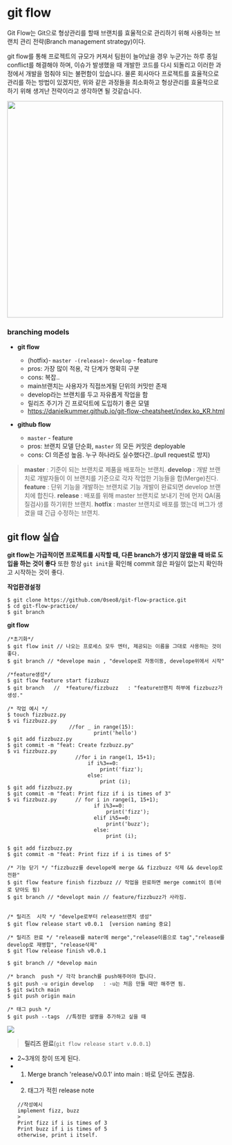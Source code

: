# git flow

Git Flow는 Git으로 형상관리를 할때 브랜치를 효율적으로 관리하기 위해 사용하는 브랜치 관리 전략(Branch management strategy)이다.

git flow를 통해 프로젝트의 규모가 커져서 팀원이 늘어났을 경우 누군가는 하루 종일 conflict를 해결해야 하며, 이슈가 발생했을 때 개발한 코드를 다시 되돌리고 이러한 과정에서 개발을 멈춰야 되는 불편함이 있습니다.
물론 회사마다 프로젝트를 효율적으로 관리를 하는 방법이 있겠지만, 위와 같은 과정들을 최소화하고 형상관리를 효율적으로 하기 위해 생겨난 전략이라고 생각하면 될 것같습니다.

<img src ="https://images.velog.io/images/0seo8/post/e3359307-8f4c-4e3e-ada3-742f89f303ab/image.png" width="500px">

### branching models

- **git flow**
    - (hotfix)- `master -(release)`- `develop` - feature
    - pros: 가장 많이 적용, 각 단계가 명확히 구분
    - cons: 복잡..
     - main브랜치는 사용자가 직접쓰게될 단위의 커밋만 존재
	- develop라는 브랜치를 두고 자유롭게 작업을 함
    - 릴리즈 주기가 긴 프로덕트에 도입하기 좋은 모델
    - https://danielkummer.github.io/git-flow-cheatsheet/index.ko_KR.html
    
- **github flow**
    - `master` - feature
    - pros: 브랜치 모델 단순화, `master` 의 모든 커밋은 deployable
    - cons: CI 의존성 높음. 누구 하나라도 실수했다간..(pull request로 방지)
    
>**master** : 기준이 되는 브랜치로 제품을 배포하는 브랜치.
**develop** : 개발 브랜치로 개발자들이 이 브랜치를 기준으로 각자 작업한 기능들을 합(Merge)친다.
**feature** : 단위 기능을 개발하는 브랜치로 기능 개발이 완료되면 develop 브랜치에 합친다.
**release** : 배포를 위해 master 브랜치로 보내기 전에 먼저 QA(품질검사)를 하기위한 브랜치.
**hotfix** : master 브랜치로 배포를 했는데 버그가 생겼을 떄 긴급 수정하는 브랜치.
    
 
## git flow 실습

**git flow는 가급적이면 프로젝트를 시작할 때, 다른 branch가 생기지 않았을 때 바로 도입을 하는 것이 좋다** 또한 항상 `git init`을 확인해 commit 않은 파일이 없는지 확인하고 시작하는 것이 좋다.

**작업환경설정**
```shell
$ git clone https://github.com/0seo8/git-flow-practice.git
$ cd git-flow-practice/
$ git branch 
```

**git flow**
```shell
/*초기화*/
$ git flow init // 나오는 프로세스 모두 엔터, 제공되는 이름을 그대로 사용하는 것이 좋다.
$ git branch // *develope main , "develope로 자동이동, develope위에서 시작"

/*feature생성*/ 
$ git flow feature start fizzbuzz
$ git branch   //  *feature/fizzbuzz   : "feature브랜치 하부에 fizzbuzz가 생성."

/* 작업 예시 */
$ touch fizzbuzz.py
$ vi fizzbuzz.py 
					//for _ in range(15):
                    		print('hello')
$ git add fizzbuzz.py
$ git commit -m "feat: Create fzzbuzz.py"
$ vi fizzbuzz.py    
                      //for i in range(1, 15+1);
                          if i%3==0:
                              print('fizz');
                          else:
                              print (i);
$ git add fizzbuzz.py
$ git commit -m "feat: Print fizz if i is times of 3"
$ vi fizzbuzz.py      // for i in range(1, 15+1);
                            if i%3==0:
                                print('fizz');
                            elif i%5==0:
                                print('buzz');
                            else:
                                print (i);
                                
$ git add fizzbuzz.py
$ git commit -m "feat: Print fizz if i is times of 5"
						
/* 기능 닫기 */ "fizzbuzz를 develope에 merge && fizzbuzz 삭제 && develop로 전환" 
$ git flow feature finish fizzbuzz // 작업을 완료하면 merge commit이 뜸(바로 닫아도 됨)
$ git branch // *developt main // feature/fizzbuzz가 사라짐.


/* 릴리즈  시작 */ "develpe로부터 release브랜치 생성"
$ git flow release start v0.0.1  [version naming 중요]

/* 릴리즈 완료 */ "release를 mater에 merge","release이름으로 tag","release를 develop로 재병합", "release삭제"
$ git flow release finish v0.0.1 

$ git branch // *develop main

/* branch  push */ 각각 branch를 push해주어야 합니다.
$ git push -u origin develop   : -u는 처음 만들 때만 해주면 됨.
$ git switch main
$ git push origin main 

/* 태그 push */
$ git push --tags  //특정한 설명을 추가하고 싶을 때
```
<img src="https://images.velog.io/images/0seo8/post/38c4a295-ca7d-4a80-8a78-f089e7258f51/image.png" >



>**릴리즈 완료**(`git flow release start v.0.0.1`)
- 2~3개의 창이 뜨게 된다.
- 1. Merge branch 'release/v0.0.1' into main : 바로 닫아도 괜찮음.
- 2. 태그가 적힌 release note 
  ```shell
  //작성예시
  implement fizz, buzz 
  >
  Print fizz if i is times of 3
  Print buzz if i is times of 5
  otherwise, print i itself.
  ```

